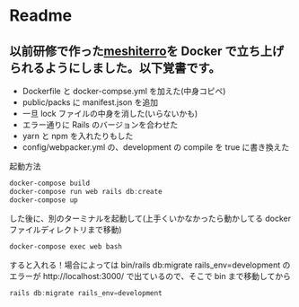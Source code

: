 # Readme

## 以前研修で作った[meshiterro](https://github.com/hirafish/meshiterro)を Docker で立ち上げられるようにしました。以下覚書です。

- Dockerfile と docker-compse.yml を加えた(中身コピペ)
- public/packs に manifest.json を追加
- 一旦 lock ファイルの中身を消した(いらないかも)
- エラー通りに Rails のバージョンを合わせた
- yarn と npm を入れたりもした
- config/webpacker.yml の、development の compile を true に書き換えた

起動方法

```powershell
docker-compose build
docker-compose run web rails db:create
docker-compose up
```

した後に、別のターミナルを起動して(上手くいかなかったら動かしてる docker ファイルディレクトリまで移動)

```powershell
docker-compose exec web bash
```

すると入れる！場合によっては
bin/rails db:migrate rails_env=development
のエラーが http://localhost:3000/ で出ているので、そこで
bin まで移動してから

```powershell
rails db:migrate rails_env=development
```
